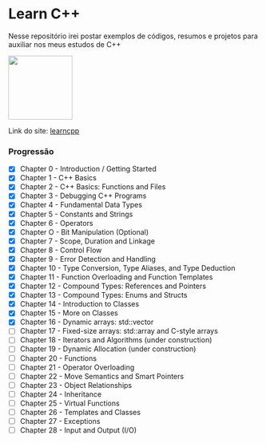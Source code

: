 # Learn C++

Nesse repositório irei postar exemplos de códigos, resumos e projetos para auxiliar nos meus estudos de C++

<img src="https://github.com/henrique559/learncpp/assets/145483144/91ac54b1-3934-4a64-8756-989e8abc2ba3" width="128">

Link do site: [learncpp](https://www.learncpp.com/)

### Progressão 

- [X] Chapter 0 - Introduction / Getting Started 
- [X] Chapter 1 - C++ Basics
- [X] Chapter 2 - C++ Basics: Functions and Files
- [X] Chapter 3 - Debugging C++ Programs
- [X] Chapter 4 - Fundamental Data Types
- [X] Chapter 5 - Constants and Strings
- [X] Chapter 6 - Operators 
- [X] Chapter O - Bit Manipulation (Optional)
- [X] Chapter 7 - Scope, Duration and Linkage
- [X] Chapter 8 - Control Flow
- [X] Chapter 9 - Error Detection and Handling
- [X] Chapter 10 - Type Conversion, Type Aliases, and Type Deduction
- [X] Chapter 11 - Function Overloading and Function Templates
- [X] Chapter 12 - Compound Types: References and Pointers
- [X] Chapter 13 - Compound Types: Enums and Structs
- [X] Chapter 14 - Introduction to Classes
- [X] Chapter 15 - More on Classes
- [X] Chapter 16 - Dynamic arrays: std::vector
- [ ] Chapter 17 - Fixed-size arrays: std::array and C-style arrays
- [ ] Chapter 18 - Iterators and Algorithms (under construction)
- [ ] Chapter 19 - Dynamic Allocation (under construction)
- [ ] Chapter 20 - Functions
- [ ] Chapter 21 - Operator Overloading
- [ ] Chapter 22 - Move Semantics and Smart Pointers 
- [ ] Chapter 23 - Object Relationships
- [ ] Chapter 24 - Inheritance 
- [ ] Chapter 25 - Virtual Functions
- [ ] Chapter 26 - Templates and Classes
- [ ] Chapter 27 - Exceptions
- [ ] Chapter 28 - Input and Output (I/O)
